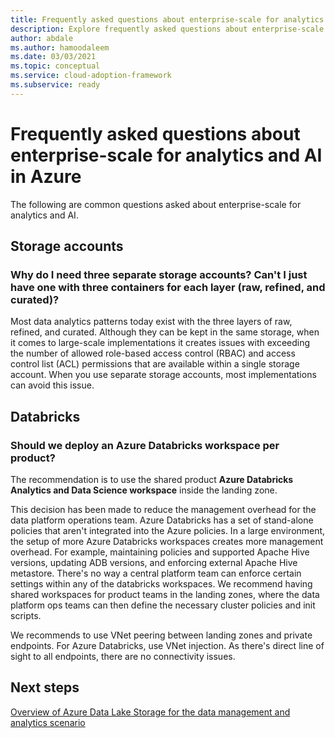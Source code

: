```yaml
---
title: Frequently asked questions about enterprise-scale for analytics and AI in Azure
description: Explore frequently asked questions about enterprise-scale for analytics and AI in Azure.
author: abdale
ms.author: hamoodaleem
ms.date: 03/03/2021
ms.topic: conceptual
ms.service: cloud-adoption-framework
ms.subservice: ready
---
```


# Frequently asked questions about enterprise-scale for analytics and AI in Azure

The following are common questions asked about enterprise-scale for analytics and AI.

## Storage accounts

### Why do I need three separate storage accounts? Can't I just have one with three containers for each layer (raw, refined, and curated)?

Most data analytics patterns today exist with the three layers of raw, refined, and curated. Although they can be kept in the same storage, when it comes to large-scale implementations it creates issues with exceeding the number of allowed role-based access control (RBAC) and access control list (ACL) permissions that are available within a single storage account. When you use separate storage accounts, most implementations can avoid this issue.

## Databricks

### Should we deploy an Azure Databricks workspace per product?

The recommendation is to use the shared product **Azure Databricks Analytics and Data Science workspace** inside the landing zone.

This decision has been made to reduce the management overhead for the data platform operations team. Azure Databricks has a set of stand-alone policies that aren't integrated into the Azure policies. In a large environment, the setup of more Azure Databricks workspaces creates more management overhead. For example, maintaining policies and supported Apache Hive versions, updating ADB versions, and enforcing external Apache Hive metastore. There's no way a central platform team can enforce certain settings within any of the databricks workspaces. We recommend having shared workspaces for product teams in the landing zones, where the data platform ops teams can then define the necessary cluster policies and init scripts.

We recommends to use VNet peering between landing zones and private endpoints. For Azure Databricks, use VNet injection. As there's direct line of sight to all endpoints, there are no connectivity issues.

## Next steps

[Overview of Azure Data Lake Storage for the data management and analytics scenario](../best-practices/data-lake-overview.md)
